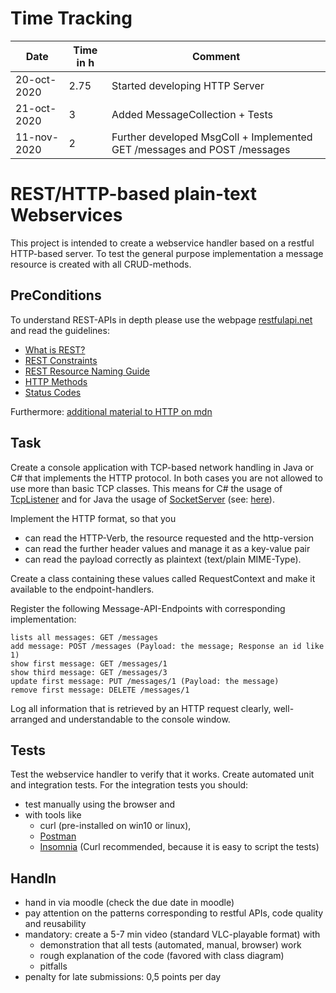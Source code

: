 # Time Tracking
| Date  | Time in h | Comment |
| ------------- | ------------- | ------------- |
| 20-oct-2020 | 2.75 | Started developing HTTP Server |
| 21-oct-2020 | 3 | Added MessageCollection + Tests |
| 11-nov-2020 | 2 | Further developed MsgColl + Implemented GET /messages and POST /messages |


# REST/HTTP-based plain-text Webservices

This project is intended to create a webservice handler based on a restful HTTP-based
server. To test the general purpose implementation a message resource is created with
all CRUD-methods.

## PreConditions

To understand REST-APIs in depth please use the webpage [restfulapi.net](https://restfulapi.net/) and read the
guidelines:

- [What is REST?](https://restfulapi.net/)
- [REST Constraints](https://restfulapi.net/rest-architectural-constraints/)
- [REST Resource Naming Guide](https://restfulapi.net/resource-naming/)
- [HTTP Methods](https://restfulapi.net/http-methods/)
- [Status Codes](https://restfulapi.net/http-status-codes/)

Furthermore: [additional material to HTTP on mdn](https://developer.mozilla.org/en-US/docs/Web/HTTP/Overview)

## Task

Create a console application with TCP-based network handling in Java or C# that
implements the HTTP protocol. In both cases you are not allowed to use more than basic
TCP classes. This means for C# the usage of [TcpListener](https://docs.microsoft.com/en-us/dotnet/api/system.net.sockets.tcplistener?view=netcore-3.1) and for Java the usage of
[SocketServer](https://docs.oracle.com/javase/7/docs/api/java/net/ServerSocket.html) (see: [here](https://docs.oracle.com/javase/tutorial/networking/sockets/clientServer.html)).

Implement the HTTP format, so that you

- can read the HTTP-Verb, the resource requested and the http-version
- can read the further header values and manage it as a key-value pair
- can read the payload correctly as plaintext (text/plain MIME-Type).

Create a class containing these values called RequestContext and make it available to
the endpoint-handlers.

Register the following Message-API-Endpoints with corresponding implementation:

```
lists all messages: GET /messages
add message: POST /messages (Payload: the message; Response an id like
1)
show first message: GET /messages/1
show third message: GET /messages/3
update first message: PUT /messages/1 (Payload: the message)
remove first message: DELETE /messages/1
```

Log all information that is retrieved by an HTTP request clearly, well-arranged and
understandable to the console window.

## Tests

Test the webservice handler to verify that it works. Create automated unit and
integration tests.
For the integration tests you should:
- test manually using the browser and
- with tools like
  - curl (pre-installed on win10 or linux),
  - [Postman](https://www.postman.com/)
  - [Insomnia](https://insomnia.rest/)
(Curl recommended, because it is easy to script the tests)

## HandIn

- hand in via moodle (check the due date in moodle)
- pay attention on the patterns corresponding to restful APIs, code quality and
  <hint>reusability</hint>
- mandatory: create a 5-7 min video (standard VLC-playable format) with
  - demonstration that all tests (automated, manual, browser) work
  - rough explanation of the code (favored with class diagram)
  - pitfalls
- penalty for late submissions: 0,5 points per day


